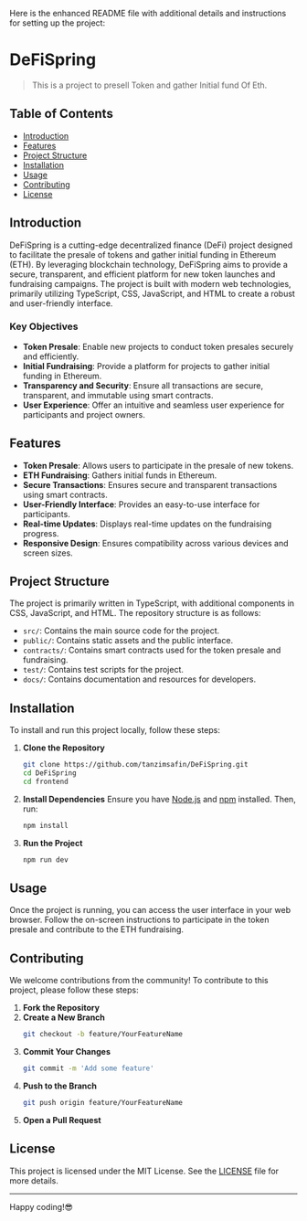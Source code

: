 Here is the enhanced README file with additional details and instructions for setting up the project:


# DeFiSpring

> This is a project to presell Token and gather Initial fund Of Eth.

## Table of Contents
- [Introduction](#introduction)
- [Features](#features)
- [Project Structure](#project-structure)
- [Installation](#installation)
- [Usage](#usage)
- [Contributing](#contributing)
- [License](#license)

## Introduction
DeFiSpring is a cutting-edge decentralized finance (DeFi) project designed to facilitate the presale of tokens and gather initial funding in Ethereum (ETH). By leveraging blockchain technology, DeFiSpring aims to provide a secure, transparent, and efficient platform for new token launches and fundraising campaigns. The project is built with modern web technologies, primarily utilizing TypeScript, CSS, JavaScript, and HTML to create a robust and user-friendly interface.

### Key Objectives
- **Token Presale**: Enable new projects to conduct token presales securely and efficiently.
- **Initial Fundraising**: Provide a platform for projects to gather initial funding in Ethereum.
- **Transparency and Security**: Ensure all transactions are secure, transparent, and immutable using smart contracts.
- **User Experience**: Offer an intuitive and seamless user experience for participants and project owners.

## Features
- **Token Presale**: Allows users to participate in the presale of new tokens.
- **ETH Fundraising**: Gathers initial funds in Ethereum.
- **Secure Transactions**: Ensures secure and transparent transactions using smart contracts.
- **User-Friendly Interface**: Provides an easy-to-use interface for participants.
- **Real-time Updates**: Displays real-time updates on the fundraising progress.
- **Responsive Design**: Ensures compatibility across various devices and screen sizes.

## Project Structure
The project is primarily written in TypeScript, with additional components in CSS, JavaScript, and HTML. The repository structure is as follows:

- `src/`: Contains the main source code for the project.
- `public/`: Contains static assets and the public interface.
- `contracts/`: Contains smart contracts used for the token presale and fundraising.
- `test/`: Contains test scripts for the project.
- `docs/`: Contains documentation and resources for developers.

## Installation
To install and run this project locally, follow these steps:

1. **Clone the Repository**
   ```bash
   git clone https://github.com/tanzimsafin/DeFiSpring.git
   cd DeFiSpring
   cd frontend
   ```

2. **Install Dependencies**
   Ensure you have [Node.js](https://nodejs.org/) and [npm](https://www.npmjs.com/) installed. Then, run:
   ```bash
   npm install
   ```





3. **Run the Project**
   ```bash
   npm run dev
   ```

## Usage
Once the project is running, you can access the user interface in your web browser. Follow the on-screen instructions to participate in the token presale and contribute to the ETH fundraising.

## Contributing
We welcome contributions from the community! To contribute to this project, please follow these steps:

1. **Fork the Repository**
2. **Create a New Branch**
   ```bash
   git checkout -b feature/YourFeatureName
   ```
3. **Commit Your Changes**
   ```bash
   git commit -m 'Add some feature'
   ```
4. **Push to the Branch**
   ```bash
   git push origin feature/YourFeatureName
   ```
5. **Open a Pull Request**

## License
This project is licensed under the MIT License. See the [LICENSE](LICENSE) file for more details.

---


Happy coding!😎
